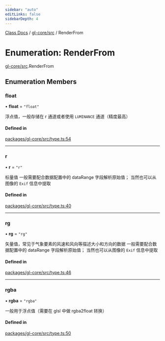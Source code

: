 ```yaml
---
sidebar: "auto"
editLinks: false
sidebarDepth: 4
---
```


[Class Docs](../index.md) / [gl-core/src](../modules/gl_core_src.md) / RenderFrom

# Enumeration: RenderFrom

[gl-core/src](../modules/gl_core_src.md).RenderFrom

## Enumeration Members

### float

• **float** = ``"float"``

浮点值，一般存储在 r 通道或者使用 `LUMINANCE` 通道（精度最高）

#### Defined in

[packages/gl-core/src/type.ts:54](https://github.com/sakitam-fdd/wind-layer/blob/fa9bdd2/packages/gl-core/src/type.ts#L54)

___

### r

• **r** = ``"r"``

标量值
一般需要配合数据配置中的 dataRange 字段解析原始值；
当然也可以从图像的 `Exif` 信息中提取

#### Defined in

[packages/gl-core/src/type.ts:40](https://github.com/sakitam-fdd/wind-layer/blob/fa9bdd2/packages/gl-core/src/type.ts#L40)

___

### rg

• **rg** = ``"rg"``

矢量值，常见于气象要素的风速和风向等描述大小和方向的数据
一般需要配合数据配置中的 dataRange 字段解析原始值；
当然也可以从图像的 `Exif` 信息中提取

#### Defined in

[packages/gl-core/src/type.ts:46](https://github.com/sakitam-fdd/wind-layer/blob/fa9bdd2/packages/gl-core/src/type.ts#L46)

___

### rgba

• **rgba** = ``"rgba"``

一般用于浮点值（需要在 glsl 中做 rgba2float 转换）

#### Defined in

[packages/gl-core/src/type.ts:50](https://github.com/sakitam-fdd/wind-layer/blob/fa9bdd2/packages/gl-core/src/type.ts#L50)
